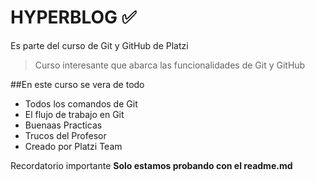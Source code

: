 # HYPERBLOG ✅
Es parte del curso de Git y GitHub de Platzi
>Curso interesante que abarca las funcionalidades de Git y GitHub

##En este curso se vera de todo
* Todos los comandos de Git
* El flujo de trabajo en Git
* Buenaas Practicas
* Trucos del Profesor 
* Creado por Platzi Team

Recordatorio importante **Solo estamos probando con el readme.md**

